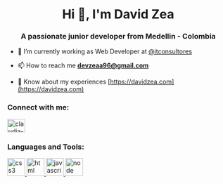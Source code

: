 <h1 align="center">Hi 👋, I'm David Zea</h1>
<h3 align="center">A passionate junior developer from Medellin - Colombia</h3>

- 🔭 I’m currently working as Web Developer at [@itconsultores](https://www.linkedin.com/company/itconsultores/)

- 📫 How to reach me **devzeaa96@gmail.com**

- 📄 Know about my experiences [https://davidzea.com](https://davidzea.com)

<h3 align="left">Connect with me:</h3>
<p align="left">
<a href="https://www.linkedin.com/in/davidzea" target="_blank"><img align="center" src="https://raw.githubusercontent.com/rahuldkjain/github-profile-readme-generator/master/src/images/icons/Social/linked-in-alt.svg" alt="claudia-valdivieso-castillo" height="30" width="40" /></a>
</p>

<h3 align="left">Languages and Tools:</h3>

<p align="left"> 
<a href="https://www.w3schools.com/css/" target="_blank"> <img src="https://cdn.jsdelivr.net/gh/devicons/devicon/icons/css3/css3-original.svg" alt="css3" width="40" height="40"/> </a>
<a href="https://www.w3schools.com/html/default.asp" target="_blank"> <img src="https://cdn.jsdelivr.net/gh/devicons/devicon/icons/html5/html5-original.svg" alt="html" width="40" height="40"/> </a>
<a href="https://www.w3schools.com/html/default.asp" target="_blank"> <img src="https://cdn.jsdelivr.net/gh/devicons/devicon/icons/javascript/javascript-plain.svg"
alt="javascript" width="40" height="40"/> </a>
<a href="https://www.javascript.com/" target="_blank"> <img src="https://cdn.jsdelivr.net/gh/devicons/devicon/icons/nodejs/nodejs-original.svg"
alt="node" width="40" height="40"/> </a>
</p>


<!--
**devzeaa96/devzeaa96** is a ✨ _special_ ✨ repository because its `README.md` (this file) appears on your GitHub profile.

Here are some ideas to get you started:

- 🔭 I’m currently working on ...
- 🌱 I’m currently learning ...
- 👯 I’m looking to collaborate on ...
- 🤔 I’m looking for help with ...
- 💬 Ask me about ...
- 📫 How to reach me: ...
- 😄 Pronouns: ...
- ⚡ Fun fact: ...
-->
